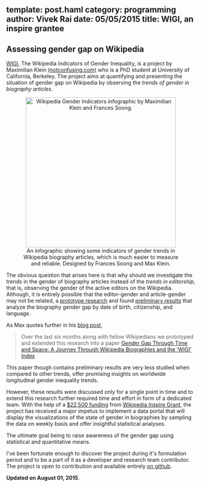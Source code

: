 template: post.haml
category: programming
author: Vivek Rai
date: 05/05/2015
title: WIGI, an inspire grantee
---
Assessing gender gap on Wikipedia
---

[WIGI](https://meta.wikimedia.org/wiki/Grants:IdeaLab/WIGI:_Wikipedia_Gender_Index),
The Wikipedia Indicators of Gender Inequality, is a project by Maximilian Klein
[(notconfusing.com)](http://notconfusing.com) who is a PhD student at
University of California, Berkeley. The project aims at quantifying and
presenting the situation of gender gap on Wikipedia by observing the *trends of gender in biography articles*.

<figure style="text-align:center">
<img
    src="/shorts/wigi_map.png"
    title="Wikipedia Gender Indicators infographic by Maximilian Klein and Frances Soong."
    target="https://github.com/notconfusing/WIGI/issues/22"
    style="width: 400px; height: auto"/>
<figcaption>
An infographic showing some indicators of gender trends in Wikipedia biography
articles, which is much easier to measure and reliable. Designed by Frances
Soong and Max Klein.
</figcaption>
</figure>

The obvious question that arises here is that why should we investigate the
trends in the gender of biography articles instead of the *trends in
editorship*, that is, observing the gender of the active editors on the
Wikipedia. Although, it is entirely possible that the editor-gender and
article-gender may not be related, a [prototype
research](http://arxiv.org/abs/1502.03086) and found [preliminary
results](http://notconfusing.com/preliminary-results-from-wigi-the-wikipedia-gender-inequality-index/)
that analyze the biography gender gap by date of birth, citizenship, and
language.

As Max quotes further in his [blog
post](http://notconfusing.com/category/thought-importance/lesser/),
> Over the last six months along with fellow Wikipedians we prototyped and
> extended this research into a paper [Gender Gap Through Time and Space: A
> Journey Through Wikipedia Biographies and the ‘WIGI’
> Index](http://arxiv.org/abs/1502.03086)

This paper though contains preliminary results are very less studied when
compared to other trends, offer promising insights on worldwide longitudinal
gender inequality trends.

However, these results were discussed only for a single point in time and to
extend this research further required time and effort in form of a dedicated
team. With the help of a [$22,500
funding](https://blog.wikimedia.org/2015/05/01/meet-the-inspire-grantees/) from
[Wikipedia Inspire Grant](https://meta.wikimedia.org/wiki/Grants:Inspire), the
project has received a major impetus to implement a data portal that will
display the visualizations of the state of gender in biographies by sampling
the data on weekly basis and offer insightful statistical analyses.

The ultimate goal being to raise awareness of the gender gap using statistical
and quantitative means.

I've been fortunate enough to discover the project during it's formulation
period and to be a part of it as a developer and research team contributor. The
project is open to contribution and available entirely [on
github](https://github.com/notconfusing/WIGI).

**Updated on August 01, 2015**.
